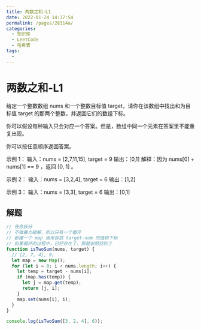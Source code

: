```yaml
---
title: 两数之和-L1
date: 2022-01-24 14:37:54
permalink: /pages/28314a/
categories:
  - 知识库
  - LeetCode
  - 哈希表
tags:
  - 
---
```


# 两数之和-L1

给定一个整数数组 nums 和一个整数目标值 target，请你在该数组中找出和为目标值 target 的那两个整数，并返回它们的数组下标。

你可以假设每种输入只会对应一个答案。但是，数组中同一个元素在答案里不能重复出现。

你可以按任意顺序返回答案。


示例 1：
输入：nums = [2,7,11,15], target = 9
输出：[0,1]
解释：因为 nums[0] + nums[1] == 9 ，返回 [0, 1] 。

示例 2：
输入：nums = [3,2,4], target = 6
输出：[1,2]

示例 3：
输入：nums = [3,3], target = 6
输出：[0,1]
<!-- more -->

## 解题

```js
// 任务拆分
// 不做暴力破解，所以只有一个循环
// 新建一个 map 用来存放 target-num 的值和下标
// 如果循环的过程中，已经存在了，那就说明找到了
function isTwoSum(nums, target) {
  // [2, 7, 4], 9;
  let map = new Map();
  for (let i = 0; i < nums.length; i++) {
    let temp = target - nums[i];
    if (map.has(temp)) {
      let j = map.get(temp);
      return [j, i];
    }
    map.set(nums[i], i);
  }
}

console.log(isTwoSum([3, 2, 4], 6));
```
